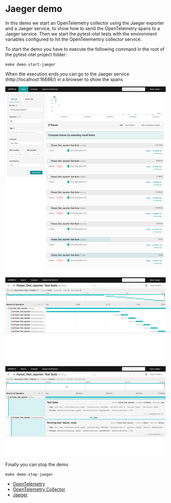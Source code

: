 # Jaeger demo

In this demo we start an OpenTelemetry collector using the Jaeger exporter and a Jaeger service,
to show how to send the OpenTelemetry spans to a Jaeger service.
Then we start the pytest-otel tests with the environment variables configured to hit the OpenTelementry collector service.

To start the demo you have to execute the following command in the root of the pytest-otel project folder:

```shell
make demo-start-jaeger
```

When the execution ends you can go to the Jaeger service (http://localhost:16686/) in a browser to show the spans

![](images/jaeger-spans.png)

![](images/jaeger-spans-all.png)

![](images/jaeger-spans-detail.png)

Finally you can stop the demo

```shell
make demo-stop-jaeger
```

* [OpenTelemetry](https://opentelemetry.io/docs/)
* [OpenTelemetry Collector](https://opentelemetry.io/docs/collector/)
* [Jaeger](https://www.jaegertracing.io/docs/)
